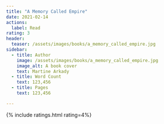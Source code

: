```yaml
---
title: "A Memory Called Empire"
date: 2021-02-14
actions:
  label: Read
rating: 3
header:
  teaser: /assets/images/books/a_memory_called_empire.jpg
sidebar:
  - title: Author
    image: /assets/images/books/a_memory_called_empire.jpg
    image_alt: A book cover
    text: Martine Arkady
  - title: Word Count
    text: 123,456
  - title: Pages
    text: 123,456

---
```

{% include ratings.html rating=4%}